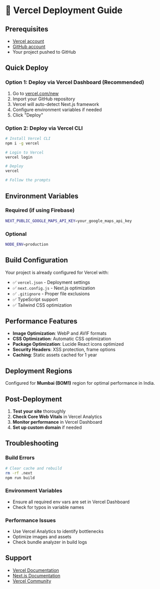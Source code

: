 # 🚀 Vercel Deployment Guide

## Prerequisites
- [Vercel account](https://vercel.com/signup)
- [GitHub account](https://github.com)
- Your project pushed to GitHub

## Quick Deploy

### Option 1: Deploy via Vercel Dashboard (Recommended)
1. Go to [vercel.com/new](https://vercel.com/new)
2. Import your GitHub repository
3. Vercel will auto-detect Next.js framework
4. Configure environment variables if needed
5. Click "Deploy"

### Option 2: Deploy via Vercel CLI
```bash
# Install Vercel CLI
npm i -g vercel

# Login to Vercel
vercel login

# Deploy
vercel

# Follow the prompts
```

## Environment Variables

### Required (if using Firebase)
```bash
NEXT_PUBLIC_GOOGLE_MAPS_API_KEY=your_google_maps_api_key
```

### Optional
```bash
NODE_ENV=production
```

## Build Configuration

Your project is already configured for Vercel with:
- ✅ `vercel.json` - Deployment settings
- ✅ `next.config.js` - Next.js optimization
- ✅ `.gitignore` - Proper file exclusions
- ✅ TypeScript support
- ✅ Tailwind CSS optimization

## Performance Features

- **Image Optimization**: WebP and AVIF formats
- **CSS Optimization**: Automatic CSS optimization
- **Package Optimization**: Lucide React icons optimized
- **Security Headers**: XSS protection, frame options
- **Caching**: Static assets cached for 1 year

## Deployment Regions

Configured for **Mumbai (BOM1)** region for optimal performance in India.

## Post-Deployment

1. **Test your site** thoroughly
2. **Check Core Web Vitals** in Vercel Analytics
3. **Monitor performance** in Vercel Dashboard
4. **Set up custom domain** if needed

## Troubleshooting

### Build Errors
```bash
# Clear cache and rebuild
rm -rf .next
npm run build
```

### Environment Variables
- Ensure all required env vars are set in Vercel Dashboard
- Check for typos in variable names

### Performance Issues
- Use Vercel Analytics to identify bottlenecks
- Optimize images and assets
- Check bundle analyzer in build logs

## Support

- [Vercel Documentation](https://vercel.com/docs)
- [Next.js Documentation](https://nextjs.org/docs)
- [Vercel Community](https://github.com/vercel/vercel/discussions)
